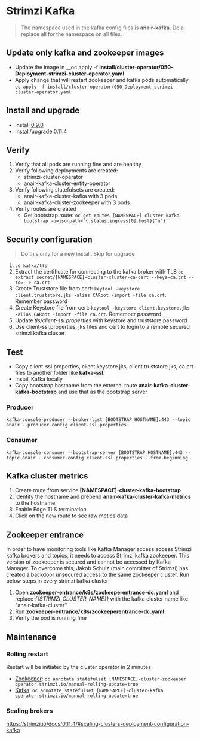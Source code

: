 # Strimzi Kafka

> The namespace used in the kafka config files is __anair-kafka__. Do a replace all for the namespace on all files.

## Update only kafka and zookeeper images
- Update the image in __oc apply -f __install/cluster-operator/050-Deployment-strimzi-cluster-operator.yaml__
- Apply change that will restart zookeeper and kafka pods automatically `oc apply -f install/cluster-operator/050-Deployment-strimzi-cluster-operator.yaml`

## Install and upgrade
- Install [0.9.0](0.9.0/README.md)
- Install/upgrade [0.11.4](0.11.4/README.md)

## Verify
1. Verify that all pods are running fine and are healthy
2. Verify following deployments are created:
   - strimzi-cluster-operator
   - anair-kafka-cluster-entity-operator
3. Verify following statefulsets are created:
   - anair-kafka-cluster-kafka  with 3 pods
   - anair-kafka-cluster-zookeeper with 3 pods
4. Verify routes are created
   - Get bootstrap route: `oc get routes [NAMESPACE]-cluster-kafka-bootstrap -o=jsonpath='{.status.ingress[0].host}{"n"}'`

## Security configuration
> Do this only for a new install. Skip for upgrade

1. `cd kafka/tls`
1. Extract the certificate for connecting to the kafka broker with TLS
   `oc extract secret/[NAMESPACE]-cluster-cluster-ca-cert --keys=ca.crt --to=- > ca.crt`
1. Create Truststore file from cert: `keytool -keystore client.truststore.jks -alias CARoot -import -file ca.crt`. Remember password
1. Create Keystore file from cert: `keytool -keystore client.keystore.jks -alias CARoot -import -file ca.crt`. Remember password
1. Update _tls/client-ssl.properties_ with keystore and truststore password
2. Use client-ssl.properties, jks files and cert to login to a remote secured strimzi kafka cluster

## Test
- Copy client-ssl.properties, client.keystore.jks, client.truststore.jks, ca.crt files to another folder like __kafka-ssl__.
- Install Kafka locally
- Copy bootstrap hostname from the external route __anair-kafka-cluster-kafka-bootstrap__ and use that as the bootstrap server

### Producer
`kafka-console-producer --broker-list [BOOTSTRAP_HOSTNAME]:443 --topic anair --producer.config client-ssl.properties`

### Consumer
`kafka-console-consumer --bootstrap-server [BOOTSTRAP_HOSTNAME]:443 --topic anair --consumer.config client-ssl.properties --from-beginning`

## Kafka cluster metrics
1. Create route from service __[NAMESPACE]-cluster-kafka-bootstrap__
2. Identify the hostname and prepend __anair-kafka-cluster-kafka-metrics__ to the hostname
3. Enable Edge TLS termination
4. Click on the new route to see raw metics data

## Zookeeper entrance
In order to have monitoring tools like Kafka Manager access access Strimzi kafka brokers and topics, it needs to access Strimzi kafka zookeeper. This version of zookeeper is secured and cannot be accessed by Kafka Manager. To overcome this, Jakob Schulz (main committer of Strimzi) has created a backdoor unsecured access to the same zookeeper cluster. Run below steps in every strimzi kafka cluster

1. Open __zookeeper-entrance/k8s/zookeeperentrance-dc.yaml__ and replace _{{STRIMZI_CLUSTER_NAME}}_ with the kafka cluster name like "anair-kafka-cluster"
2. Run __zookeeper-entrance/k8s/zookeeperentrance-dc.yaml__
3. Verify the pod is running fine


## Maintenance
### Rolling restart
Restart will be initiated by the cluster operator in 2 minutes
- [Zookeeper](https://strimzi.io/docs/0.11.4/#proc-manual-rolling-update-zookeeper-deployment-configuration-kafka): `oc annotate statefulset [NAMESPACE]-cluster-zookeeper operator.strimzi.io/manual-rolling-update=true`
- [Kafka](https://strimzi.io/docs/0.11.4/#proc-manual-rolling-update-kafka-deployment-configuration-kafka): `oc annotate statefulset [NAMESAPCE]-cluster-kafka operator.strimzi.io/manual-rolling-update=true`

### Scaling brokers
https://strimzi.io/docs/0.11.4/#scaling-clusters-deployment-configuration-kafka
